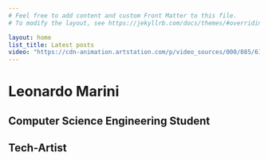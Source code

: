 ```yaml
---
# Feel free to add content and custom Front Matter to this file.
# To modify the layout, see https://jekyllrb.com/docs/themes/#overriding-theme-defaults

layout: home
list_title: Latest posts
video: "https://cdn-animation.artstation.com/p/video_sources/000/085/612/0001-1050.mp4"
---
```

# Leonardo Marini
## Computer Science Engineering Student
## Tech-Artist

